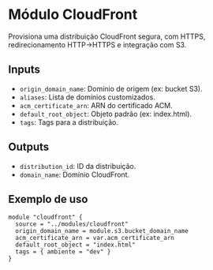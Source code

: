 # Módulo CloudFront

Provisiona uma distribuição CloudFront segura, com HTTPS, redirecionamento HTTP→HTTPS e integração com S3.

## Inputs
- `origin_domain_name`: Domínio de origem (ex: bucket S3).
- `aliases`: Lista de domínios customizados.
- `acm_certificate_arn`: ARN do certificado ACM.
- `default_root_object`: Objeto padrão (ex: index.html).
- `tags`: Tags para a distribuição.

## Outputs
- `distribution_id`: ID da distribuição.
- `domain_name`: Domínio CloudFront.

## Exemplo de uso
```hcl
module "cloudfront" {
  source = "../modules/cloudfront"
  origin_domain_name = module.s3.bucket_domain_name
  acm_certificate_arn = var.acm_certificate_arn
  default_root_object = "index.html"
  tags = { ambiente = "dev" }
}
```
